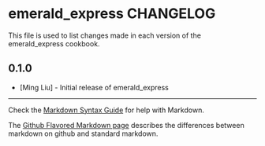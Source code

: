 emerald_express CHANGELOG
=========================

This file is used to list changes made in each version of the emerald_express cookbook.

0.1.0
-----
- [Ming Liu] - Initial release of emerald_express

- - -
Check the [Markdown Syntax Guide](http://daringfireball.net/projects/markdown/syntax) for help with Markdown.

The [Github Flavored Markdown page](http://github.github.com/github-flavored-markdown/) describes the differences between markdown on github and standard markdown.
